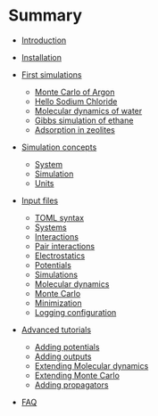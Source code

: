 # Summary

- [Introduction](intro.md)
- [Installation](installation.md)

- [First simulations](tutorial/intro.md)
    - [Monte Carlo of Argon](tutorial/argon.md)
    - [Hello Sodium Chloride](tutorial/nacl.md)
    - [Molecular dynamics of water](tutorial/water.md)
    - [Gibbs simulation of ethane]()
    - [Adsorption in zeolites]()

- [Simulation concepts](concepts/intro.md)
    - [System](concepts/system.md)
    - [Simulation](concepts/simulation.md)
    - [Units](concepts/units.md)

- [Input files](input/intro.md)
    - [TOML syntax]()
    - [Systems](input/systems.md)
    - [Interactions](input/interactions.md)
    - [Pair interactions](input/pairs.md)
    - [Electrostatics](input/electrostatic.md)
    - [Potentials](input/potentials.md)
    - [Simulations](input/simulations.md)
    - [Molecular dynamics](input/md.md)
    - [Monte Carlo](input/mc.md)
    - [Minimization](input/min.md)
    - [Logging configuration](input/log.md)

- [Advanced tutorials]()
    - [Adding potentials](advanced/potential.md)
    - [Adding outputs]()
    - [Extending Molecular dynamics]()
    - [Extending Monte Carlo]()
    - [Adding propagators]()

- [FAQ](faq.md)
